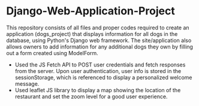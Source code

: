# Django-Web-Application-Project
This repository consists of all files and proper codes required to create an application (dogs_project) that displays information for all dogs in the database, using Python's Django web framework. The site/application also allows owners to add information for any additional dogs they own by filling out a form created using ModelForm.

- Used the JS Fetch API to POST user credentials and fetch responses from the server. Upon user authentication, user info is stored in the sessionStorage, which is referenced to display a personalized welcome message.
- Used leaflet JS library to display a map showing the location of the restaurant and set the zoom level for a good user experience.
